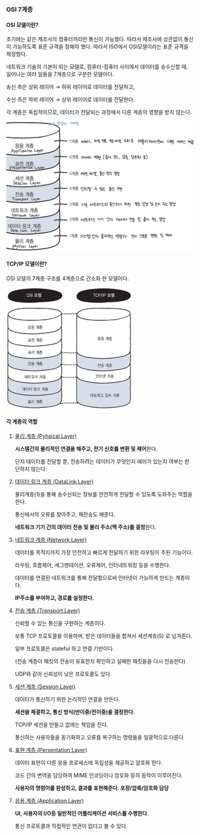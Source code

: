 ### OSI 7계층

#### OSI 모델이란?

초기에는 같은 제조사의 컴퓨터끼리만 통신이 가능했다. 따라서 제조사에 상관없이 통신이 가능하도록 표준 규격을 정해야 했다. 따라서 ISO에서 OSI모델이라는 표준 규격을 제정했다. 

네트워크 기술의 기본이 되는 모델로, 컴퓨터-컴퓨터 사이에서 데이터를 송수신할 때, 일어나는 여러 일들을 7계층으로 구분한 모델이다. 

송신 측은 상위 레이어 → 하위 레이어로 데이터를 전달하고,

수신 측은 하위 레이어 → 상위 레이어로 데이터를 전달한다.

각 계층은 독립적이므로, 데이터가 전달되는 과정에서 다른 계층의 영향을 받지 않는다. 

<img src="..\images\OSI7계층_1.png" alt="OSI7계층_1" style="zoom: 50%;" />

#### TCP/IP 모델이란?

OSI 모델의 7계층 구조를 4계층으로 간소화 한 모델이다.

<img src="..\images\OSI7계층_2.png" alt="image-20211010194732121" style="zoom: 33%;" />

#### 각 계층의 역할

1. <u>물리 계층 (Pyhsical Layer)</u>

   **시스템간의 물리적인 연결을 해주고, 전기 신호를 변환 및 제어**한다. 

   단지 데이터를 전달할 뿐, 전송하려는 데이터가 무엇인지 에러가 있는지 여부는 판단하지 않는다. 

2. <u>데이터 링크 계층 (DataLink Layer)</u>

   물리계층(1)을 통해 송수신되는 정보를 안전하게 전달할 수 있도록 도와주는 역할을 한다. 

   통신에서의 오류를 찾아주고, 재전송도 해준다.

   **네트워크 기기 간의 데이터 전송 및 물리 주소(맥 주소)를 결정**한다.

3. <u>네트워크 계층 (Network Layer)</u>

   데이터를 목적지까지 가장 안전하고 빠르게 전달하기 위한 라우팅이 주된 기능이다. 

   라우팅, 흐름제어, 세그멘테이션, 오류제어, 인터네트워킹 등을 수행한다. 

   데이터를 연결된 네트워크를 통해 전달함으로써 인터넷이 가능하게 만드는 계층이다. 

   **IP주소를 부여하고, 경로를 설정한다.** 

4. <u>전송 계층 (Transport Layer)</u>

   신뢰할 수 있는 통신을 구현하는 계층이다.

   보통 TCP 프로토콜을 이용하며, 받은 데이터들을 합쳐서 세션계층(5) 로 넘겨준다. 

   일부 프로토콜은 stateful 하고 연결 기반이다. 

   (전송 계층이 패킷의 전송이 유효한지 확인하고 실패한 패킷들을 다시 전송한다)

   UDP와 같이 신뢰성이 낮은 프로토콜도 있다. 

5. <u>세션 계층 (Session Layer)</u>

   데이터가 통신하기 위한 논리적인 연결을 만든다. 

   **세션을 체결하고, 통신 방식(반이중/전이중)을 결정한다.** 

   TCP/IP 세션을 만들고 없애는 책임을 진다. 

   통신하는 사용자들을 동기화하고 오류를 복구하는 명령들을 일괄적으로 다룬다

6. <u>표현 계층 (Persentation Layer)</u>

   데이터 표현이 다른 응용 프로세스에 독립성을 제공하고 암호화 한다. 

   코드 간의 변역을 담당하여 MIME 인코딩이나 암호화 등의 동작이 이루어진다. 

   **사용자의 명령어를 완성하고, 결과를 표현해준다. 포장/압축/암호화 담당**

7. <u>응용 계층 (Application Layer)</u>

   **UI, 사용자의 I/O등 일반적인 어플리케이션 서비스를 수행한다.** 

   통신 프로토콜과 직접적인 연관이 없다고 볼 수 있다. 